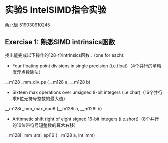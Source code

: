 # 实验5 IntelSIMD指令实验

余北辰 519030910245



## Exercise 1: 熟悉SIMD intrinsics函数

找出能完成以下操作的128-位intrinsics函数：(one for each):



* Four floating point divisions in single precision (i.e.float)（4个并行的单精度浮点数除法）

\__m128 _mm_div_ps (\_\_m128 a, __m128 b)



* Sixteen max operations over unsigned 8-bit integers (i.e.char)（16个并行求8位无符号整数的最大值）

\__m128i _mm_max_epu8 (\_\_m128i a, __m128i b)



* Arithmetic shift right of eight signed 16-bit integers (i.e.short)（8个并行的16位带符号短整数的算术右移）

\__m128i _mm_srai_epi16 (__m128 a, int imm)



